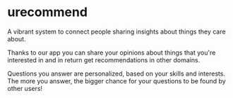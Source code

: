 urecommend
==========

A vibrant system to connect people sharing insights about things they care about.


Thanks to our app you can share your opinions about things that you're interested in and in return get recommendations in other domains.

Questions you answer are personalized, based on your skills and interests.
The more you answer, the bigger chance for your questions to be found by other users!
